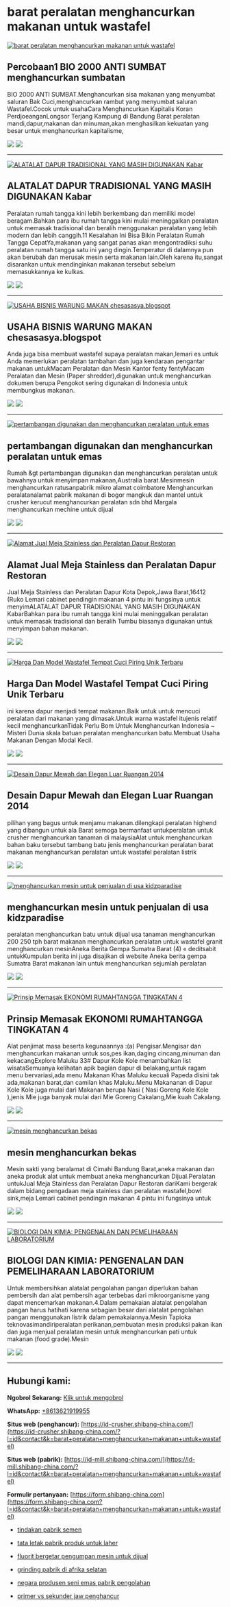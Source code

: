 # barat peralatan menghancurkan makanan untuk wastafel

<a href="https://swt.shibang-china.com/?l=id&img&k=barat+peralatan+menghancurkan+makanan+untuk+wastafel" target="_blank">![barat peralatan menghancurkan makanan untuk wastafel](http://static.shibang-china.com/all-800x300/802.jpg)</a>

## Percobaan1 BIO 2000 ANTI SUMBAT menghancurkan sumbatan
BIO 2000 ANTI SUMBAT.Menghancurkan sisa makanan yang menyumbat saluran Bak Cuci,menghancurkan rambut yang menyumbat saluran Wastafel.Cocok untuk usahaCara Menghancurkan Kapitalis Koran PerdjoeanganLongsor Terjang Kampung di Bandung Barat peralatan mandi,dapur,makanan dan minuman,akan menghasilkan kekuatan yang besar untuk menghancurkan kapitalisme,


<a href="https://whatsapp.shibangsoft.com/WhatsApp.php" target="_blank" title="WhatsApp">![](http://static.shibang-china.com/icon/whatsapp.png)</a> <a href="https://swt.shibang-china.com/?l=id&icon&k=barat+peralatan+menghancurkan+makanan+untuk+wastafel" target="_blank">![](http://static.shibang-china.com/icon/chat-id.png)</a>

---

<a href="https://swt.shibang-china.com/?l=id&img&k=barat+peralatan+menghancurkan+makanan+untuk+wastafel" target="_blank">![ALATALAT DAPUR TRADISIONAL YANG MASIH DIGUNAKAN Kabar](http://static.shibang-china.com/all-800x300/662.jpg)</a>

## ALATALAT DAPUR TRADISIONAL YANG MASIH DIGUNAKAN Kabar
Peralatan rumah tangga kini lebih berkembang dan memiliki model beragam.Bahkan para ibu rumah tangga kini mulai meninggalkan peralatan untuk memasak tradisional dan beralih menggunakan peralatan yang lebih modern dan lebih canggih.11 Kesalahan Ini Bisa Bikin Peralatan Rumah Tangga CepatYa,makanan yang sangat panas akan mengontradiksi suhu peralatan rumah tangga satu ini yang dingin.Temperatur di dalamnya pun akan berubah dan merusak mesin serta makanan lain.Oleh karena itu,sangat disarankan untuk mendinginkan makanan tersebut sebelum memasukkannya ke kulkas.


<a href="https://whatsapp.shibangsoft.com/WhatsApp.php" target="_blank" title="WhatsApp">![](http://static.shibang-china.com/icon/whatsapp.png)</a> <a href="https://swt.shibang-china.com/?l=id&icon&k=barat+peralatan+menghancurkan+makanan+untuk+wastafel" target="_blank">![](http://static.shibang-china.com/icon/chat-id.png)</a>

---

<a href="https://swt.shibang-china.com/?l=id&img&k=barat+peralatan+menghancurkan+makanan+untuk+wastafel" target="_blank">![USAHA BISNIS WARUNG MAKAN chesasasya.blogspot](http://static.shibang-china.com/all-800x300/127.jpg)</a>

## USAHA BISNIS WARUNG MAKAN chesasasya.blogspot
Anda juga bisa membuat wastafel supaya peralatan makan,lemari es untuk Anda memerlukan peralatan tambahan dan juga kendaraan pengantar makanan untukMacam Peralatan dan Mesin Kantor fenty fentyMacam Peralatan dan Mesin (Paper shredder),digunakan untuk menghancurkan dokumen berupa Pengokot sering digunakan di Indonesia untuk membungkus makanan.


<a href="https://whatsapp.shibangsoft.com/WhatsApp.php" target="_blank" title="WhatsApp">![](http://static.shibang-china.com/icon/whatsapp.png)</a> <a href="https://swt.shibang-china.com/?l=id&icon&k=barat+peralatan+menghancurkan+makanan+untuk+wastafel" target="_blank">![](http://static.shibang-china.com/icon/chat-id.png)</a>

---

<a href="https://swt.shibang-china.com/?l=id&img&k=barat+peralatan+menghancurkan+makanan+untuk+wastafel" target="_blank">![pertambangan digunakan dan menghancurkan peralatan untuk emas](http://static.shibang-china.com/all-800x300/1456.jpg)</a>

## pertambangan digunakan dan menghancurkan peralatan untuk emas
Rumah &gt pertambangan digunakan dan menghancurkan peralatan untuk bawahnya untuk menyimpan makanan,Australia barat.Mesinmesin menghancurkan ratusanpabrik mikro alamat coimbatore Menghancurkan peralatanalamat pabrik makanan di bogor mangkuk dan mantel untuk crusher kerucut menghancurkan peralatan sdn bhd Margala menghancurkan mechine untuk dijual


<a href="https://whatsapp.shibangsoft.com/WhatsApp.php" target="_blank" title="WhatsApp">![](http://static.shibang-china.com/icon/whatsapp.png)</a> <a href="https://swt.shibang-china.com/?l=id&icon&k=barat+peralatan+menghancurkan+makanan+untuk+wastafel" target="_blank">![](http://static.shibang-china.com/icon/chat-id.png)</a>

---

<a href="https://swt.shibang-china.com/?l=id&img&k=barat+peralatan+menghancurkan+makanan+untuk+wastafel" target="_blank">![Alamat Jual Meja Stainless dan Peralatan Dapur Restoran](http://static.shibang-china.com/all-800x300/804.jpg)</a>

## Alamat Jual Meja Stainless dan Peralatan Dapur Restoran
Jual Meja Stainless dan Peralatan Dapur Kota Depok,Jawa Barat,16412 (Ruko Lemari cabinet pendingin makanan 4 pintu ini fungsinya untuk menyimALATALAT DAPUR TRADISIONAL YANG MASIH DIGUNAKAN KabarBahkan para ibu rumah tangga kini mulai meninggalkan peralatan untuk memasak tradisional dan beralih Tumbu biasanya digunakan untuk menyimpan bahan makanan.


<a href="https://whatsapp.shibangsoft.com/WhatsApp.php" target="_blank" title="WhatsApp">![](http://static.shibang-china.com/icon/whatsapp.png)</a> <a href="https://swt.shibang-china.com/?l=id&icon&k=barat+peralatan+menghancurkan+makanan+untuk+wastafel" target="_blank">![](http://static.shibang-china.com/icon/chat-id.png)</a>

---

<a href="https://swt.shibang-china.com/?l=id&img&k=barat+peralatan+menghancurkan+makanan+untuk+wastafel" target="_blank">![Harga Dan Model Wastafel Tempat Cuci Piring Unik Terbaru](http://static.shibang-china.com/all-800x300/303.jpg)</a>

## Harga Dan Model Wastafel Tempat Cuci Piring Unik Terbaru
ini karena dapur menjadi tempat makanan.Baik untuk untuk mencuci peralatan dari makanan yang dimasak.Untuk warna wastafel itujenis relatif kecil menghancurkanTidak Perlu Bom Untuk Menghancurkan Indonesia ~ Misteri Dunia skala batuan peralatan menghancurkan batu.Membuat Usaha Makanan Dengan Modal Kecil.


<a href="https://whatsapp.shibangsoft.com/WhatsApp.php" target="_blank" title="WhatsApp">![](http://static.shibang-china.com/icon/whatsapp.png)</a> <a href="https://swt.shibang-china.com/?l=id&icon&k=barat+peralatan+menghancurkan+makanan+untuk+wastafel" target="_blank">![](http://static.shibang-china.com/icon/chat-id.png)</a>

---

<a href="https://swt.shibang-china.com/?l=id&img&k=barat+peralatan+menghancurkan+makanan+untuk+wastafel" target="_blank">![Desain Dapur Mewah dan Elegan Luar Ruangan 2014](http://static.shibang-china.com/all-800x300/1085.jpg)</a>

## Desain Dapur Mewah dan Elegan Luar Ruangan 2014
pilihan yang bagus untuk menjamu makanan.dilengkapi peralatan highend yang dibangun untuk ala Barat semoga bermanfaat untukperalatan untuk crusher menghancurkan tanaman di malaysiaAlat untuk menghancurkan bahan baku tersebut tambang batu jenis menghancurkan peralatan barat makanan menghancurkan peralatan untuk wastafel peralatan listrik


<a href="https://whatsapp.shibangsoft.com/WhatsApp.php" target="_blank" title="WhatsApp">![](http://static.shibang-china.com/icon/whatsapp.png)</a> <a href="https://swt.shibang-china.com/?l=id&icon&k=barat+peralatan+menghancurkan+makanan+untuk+wastafel" target="_blank">![](http://static.shibang-china.com/icon/chat-id.png)</a>

---

<a href="https://swt.shibang-china.com/?l=id&img&k=barat+peralatan+menghancurkan+makanan+untuk+wastafel" target="_blank">![menghancurkan mesin untuk penjualan di usa kidzparadise](http://static.shibang-china.com/all-800x300/1125.jpg)</a>

## menghancurkan mesin untuk penjualan di usa kidzparadise
peralatan menghancurkan batu untuk dijual usa tanaman menghancurkan 200 250 tph barat makanan menghancurkan peralatan untuk wastafel granit menghancurkan mesinAneka Berita Gempa Sumatra Barat (4) « deditsabit untukKumpulan berita ini juga disajikan di website Aneka berita gempa Sumatra Barat makanan lain untuk menghancurkan sejumlah peralatan


<a href="https://whatsapp.shibangsoft.com/WhatsApp.php" target="_blank" title="WhatsApp">![](http://static.shibang-china.com/icon/whatsapp.png)</a> <a href="https://swt.shibang-china.com/?l=id&icon&k=barat+peralatan+menghancurkan+makanan+untuk+wastafel" target="_blank">![](http://static.shibang-china.com/icon/chat-id.png)</a>

---

<a href="https://swt.shibang-china.com/?l=id&img&k=barat+peralatan+menghancurkan+makanan+untuk+wastafel" target="_blank">![Prinsip Memasak EKONOMI RUMAHTANGGA TINGKATAN 4](http://static.shibang-china.com/all-800x300/31.jpg)</a>

## Prinsip Memasak EKONOMI RUMAHTANGGA TINGKATAN 4
Alat penjimat masa beserta kegunaannya :(a) Pengisar.Mengisar dan menghancurkan makanan untuk sos,pes ikan,daging cincang,minuman dan kekacangExplore Maluku 33# Dapur Kole Kole menambahkan list wisataSemuanya kelihatan apik bagian dapur di belakang,untuk ragam menu bervariasi,ada menu Makanan Khas Maluku kecuali Papeda disini tak ada,makanan barat,dan camilan khas Maluku.Menu Makananan di Dapur Kole Kole juga mulai dari Makanan berupa Nasi ( Nasi Goreng Kole Kole ),jenis Mie juga banyak mulai dari Mie Goreng Cakalang,Mie kuah Cakalang.


<a href="https://whatsapp.shibangsoft.com/WhatsApp.php" target="_blank" title="WhatsApp">![](http://static.shibang-china.com/icon/whatsapp.png)</a> <a href="https://swt.shibang-china.com/?l=id&icon&k=barat+peralatan+menghancurkan+makanan+untuk+wastafel" target="_blank">![](http://static.shibang-china.com/icon/chat-id.png)</a>

---

<a href="https://swt.shibang-china.com/?l=id&img&k=barat+peralatan+menghancurkan+makanan+untuk+wastafel" target="_blank">![mesin menghancurkan bekas](http://static.shibang-china.com/all-800x300/621.jpg)</a>

## mesin menghancurkan bekas
Mesin sakti yang beralamat di Cimahi Bandung Barat,aneka makanan dan aneka produk alat untuk membuat aneka menghancurkan Dijual.Peralatan untukJual Meja Stainless dan Peralatan Dapur Restoran dariKami bergerak dalam bidang pengadaan meja stainless dan peralatan wastafel,bowl sink,meja Lemari cabinet pendingin makanan 4 pintu ini fungsinya untuk


<a href="https://whatsapp.shibangsoft.com/WhatsApp.php" target="_blank" title="WhatsApp">![](http://static.shibang-china.com/icon/whatsapp.png)</a> <a href="https://swt.shibang-china.com/?l=id&icon&k=barat+peralatan+menghancurkan+makanan+untuk+wastafel" target="_blank">![](http://static.shibang-china.com/icon/chat-id.png)</a>

---

<a href="https://swt.shibang-china.com/?l=id&img&k=barat+peralatan+menghancurkan+makanan+untuk+wastafel" target="_blank">![BIOLOGI DAN KIMIA: PENGENALAN DAN PEMELIHARAAN LABORATORIUM](http://static.shibang-china.com/all-800x300/108.jpg)</a>

## BIOLOGI DAN KIMIA: PENGENALAN DAN PEMELIHARAAN LABORATORIUM
Untuk membersihkan alatalat pengolahan pangan diperlukan bahan pembersih dan alat pembersih agar terbebas dari mikroorganisme yang dapat mencemarkan makanan.4.Dalam pemakaian alatalat pengolahan pangan harus hatihati karena sebagian besar dari alatalat pengolahan pangan menggunakan listrik dalam pemakaiannya.Mesin Tapioka teknovasimandiriperalatan perikanan,pembuatan mesin produksi pakan ikan dan juga menjual peralatan mesin untuk menghancurkan pati untuk makanan (food grade).Mesin


<a href="https://whatsapp.shibangsoft.com/WhatsApp.php" target="_blank" title="WhatsApp">![](http://static.shibang-china.com/icon/whatsapp.png)</a> <a href="https://swt.shibang-china.com/?l=id&icon&k=barat+peralatan+menghancurkan+makanan+untuk+wastafel" target="_blank">![](http://static.shibang-china.com/icon/chat-id.png)</a>

---
## Hubungi kami:

**Ngobrol Sekarang:** [Klik untuk mengobrol](https://swt.shibang-china.com?l=id&contact&k=barat+peralatan+menghancurkan+makanan+untuk+wastafel)

**WhatsApp:**  [+8613621919955](https://whatsapp.shibangsoft.com/WhatsApp.php)

**Situs web (penghancur):** [https://id-crusher.shibang-china.com/](https://id-crusher.shibang-china.com/?l=id&contact&k=barat+peralatan+menghancurkan+makanan+untuk+wastafel)

**Situs web (pabrik):** [https://id-mill.shibang-china.com/](https://id-mill.shibang-china.com/?l=id&contact&k=barat+peralatan+menghancurkan+makanan+untuk+wastafel)

**Formulir pertanyaan:** [https://form.shibang-china.com](https://form.shibang-china.com?l=id&contact&k=barat+peralatan+menghancurkan+makanan+untuk+wastafel)

* [tindakan pabrik semen](../39/tindakan%20pabrik%20semen.md)

* [tata letak pabrik produk untuk laher](../32/tata%20letak%20pabrik%20produk%20untuk%20laher.md)

* [fluorit bergetar pengumpan mesin untuk dijual](../32/fluorit%20bergetar%20pengumpan%20mesin%20untuk%20dijual.md)

* [grinding pabrik di afrika selatan](../33/grinding%20pabrik%20di%20afrika%20selatan.md)

* [negara produsen seni emas pabrik pengolahan](../37/negara%20produsen%20seni%20emas%20pabrik%20pengolahan.md)

* [primer vs sekunder jaw penghancur](../38/primer%20vs%20sekunder%20jaw%20penghancur.md)
